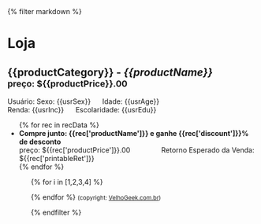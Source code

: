 <!DOCTYPE html>
<html>
<head>
<meta charset="UTF-8">
<title>Loja</title>
    <link rel=stylesheet type=text/css href="{{ url_for('static', filename='foghorn.css') }}">
</head>

<body>
{% filter markdown %}
<h1> Loja </h1>
<h2>{{productCategory}} - <i>{{productName}}</i> <br>
<small>preço: ${{productPrice}}.00</small>
</h2>


Usuário:
Sexo: {{usrSex}} &nbsp;&nbsp;&nbsp;&nbsp; Idade: {{usrAge}}<br>
Renda: {{usrInc}} &nbsp;&nbsp;&nbsp;&nbsp; Escolaridade: {{usrEdu}}


<ul>
    {% for rec in recData %}
    <li><b> Compre junto: {{rec['productName']}} e ganhe {{rec['discount']}}% de desconto   </b><br>
      preço: ${{rec['productPrice']}}.00  &nbsp;&nbsp;&nbsp;&nbsp; &nbsp;&nbsp;&nbsp;&nbsp; &nbsp;&nbsp;&nbsp;&nbsp;
      Retorno Esperado da Venda: ${{rec['printableRet']}}
    </li>
{% endfor %}
<ul>

{% for i in [1,2,3,4] %}
<br><p>
{% endfor %}
<small>(copyright: <a href="http://VelhoGeek.com.br"> VelhoGeek.com.br</a>)</small>

{% endfilter %}
</body>
</html>

